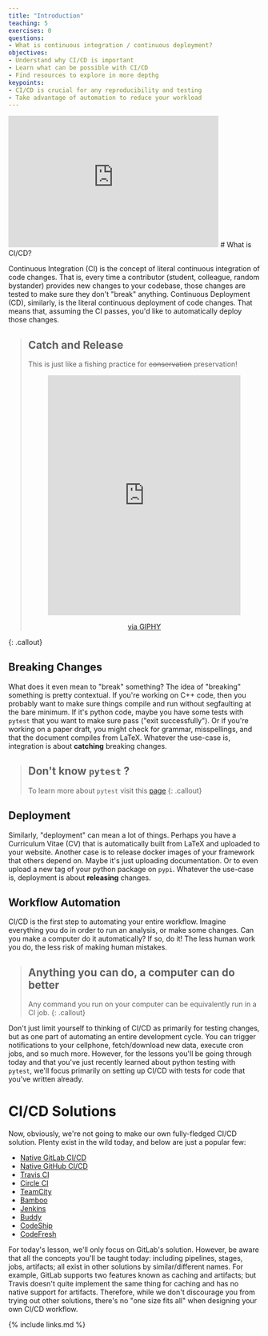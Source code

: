 ```yaml
---
title: "Introduction"
teaching: 5
exercises: 0
questions:
- What is continuous integration / continuous deployment?
objectives:
- Understand why CI/CD is important
- Learn what can be possible with CI/CD
- Find resources to explore in more depthg
keypoints:
- CI/CD is crucial for any reproducibility and testing
- Take advantage of automation to reduce your workload
---
```

<iframe width="420" height="263" src="https://www.youtube.com/embed/dTuVEL5-sSw?list=PLKZ9c4ONm-VmmTObyNWpz4hB3Hgx8ZWSb" frameborder="0" allow="accelerometer; autoplay; encrypted-media; gyroscope; picture-in-picture" allowfullscreen></iframe>
# What is CI/CD?

Continuous Integration (CI) is the concept of literal continuous integration of code changes. That is, every time a contributor (student, colleague, random bystander) provides new changes to your codebase, those changes are tested to make sure they don't "break" anything. Continuous Deployment (CD), similarly, is the literal continuous deployment of code changes. That means that, assuming the CI passes, you'd like to automatically deploy those changes.

> ## Catch and Release
>
> This is just like a fishing practice for ~~conservation~~ preservation!
> <center><iframe src="https://giphy.com/embed/j8080dkr0ux1e" width="385" height="480" frameBorder="0" class="giphy-embed" allowFullScreen></iframe><p><a href="https://giphy.com/gifs/funny-girl-fishing-j8080dkr0ux1e">via GIPHY</a></p></center>
{: .callout}

## Breaking Changes

What does it even mean to "break" something? The idea of "breaking" something is pretty contextual. If you're working on C++ code, then you probably want to make sure things compile and run without segfaulting at the bare minimum. If it's python code, maybe you have some tests with `pytest` that you want to make sure pass ("exit successfully"). Or if you're working on a paper draft, you might check for grammar, misspellings, and that the document compiles from LaTeX. Whatever the use-case is, integration is about **catching** breaking changes.

> ## Don't know `pytest` ?
> To learn more about `pytest` visit this [page](https://pytest.org/)
{: .callout}


## Deployment

Similarly, "deployment" can mean a lot of things. Perhaps you have a Curriculum Vitae (CV) that is automatically built from LaTeX and uploaded to your website. Another case is to release docker images of your framework that others depend on. Maybe it's just uploading documentation. Or to even upload a new tag of your python package on `pypi`. Whatever the use-case is, deployment is about **releasing** changes.

## Workflow Automation

CI/CD is the first step to automating your entire workflow. Imagine everything you do in order to run an analysis, or make some changes. Can you make a computer do it automatically? If so, do it! The less human work you do, the less risk of making human mistakes.


> ## Anything you can do, a computer can do better
>
> Any command you run on your computer can be equivalently run in a CI job.
{: .callout}

Don't just limit yourself to thinking of CI/CD as primarily for testing changes, but as one part of automating an entire development cycle. You can trigger notifications to your cellphone, fetch/download new data, execute cron jobs, and so much more. However, for the lessons you'll be going through today and that you've just recently learned about python testing with `pytest`, we'll focus primarily on setting up CI/CD with tests for code that you've written already.

# CI/CD Solutions

Now, obviously, we're not going to make our own fully-fledged CI/CD solution. Plenty exist in the wild today, and below are just a popular few:

- [Native GitLab CI/CD](https://docs.gitlab.com/ee/ci/)
- [Native GitHub CI/CD](https://github.com/features/actions)
- [Travis CI](https://travis-ci.org/)
- [Circle CI](https://circleci.com/)
- [TeamCity](https://www.jetbrains.com/teamcity/)
- [Bamboo](https://www.atlassian.com/software/bamboo)
- [Jenkins](https://jenkins.io/)
- [Buddy](https://buddy.works/)
- [CodeShip](https://codeship.com/)
- [CodeFresh](https://g.codefresh.io/)

For today's lesson, we'll only focus on GitLab's solution. However, be aware that all the concepts you'll be taught today: including pipelines, stages, jobs, artifacts; all exist in other solutions by similar/different names. For example, GitLab supports two features known as caching and artifacts; but Travis doesn't quite implement the same thing for caching and has no native support for artifacts. Therefore, while we don't discourage you from trying out other solutions, there's no "one size fits all" when designing your own CI/CD workflow.

{% include links.md %}
